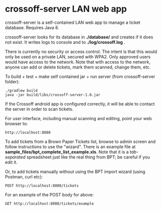 # crossoff-server LAN web app #

crossoff-server is a self-contained LAN web app to manage a ticket database. Requires
Java 8.

crossoff-server looks for its database in **./database/** and creates if it does not exist. 
It writes logs to console and to **./log/crossoff.log** .

There is currently no security or access control. The intent is that this would only 
be used on a private LAN, secured with WPA2. Only approved users would have access 
to the network. Note that with access to the network, anyone can add or delete tickets,
mark them scanned, change them, etc.

To build + test + make self contained jar + run server (from crossoff-server folder):

    ./gradlew build
    java -jar build/libs/crossoff-server-1.0.jar 

If the Crossoff android app is configured correctly, it will be able to contact the
server in order to scan tickets.

For user interface, including manual scanning and editing, point your web browser to:

    http://localhost:8080

To add tickets from a Brown Paper Tickets list, browse to admin screen and follow instructions
to use the "wizard".
There is an example file at **sample_files/bpt_complete_list_example.xls**. Note that it is a 
*tab-separated* spreadsheet just like the real thing from BPT; be careful if you edit it.

Or, to add tickets manually without using the BPT import wizard (using Postman, curl etc):

    POST http://localhost:8080/tickets

For an example of the POST body for above:

    GET http://localhost:8080/tickets/example
